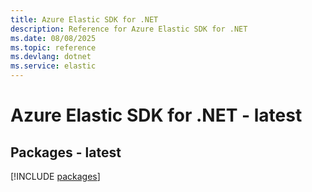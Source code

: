 ```yaml
---
title: Azure Elastic SDK for .NET
description: Reference for Azure Elastic SDK for .NET
ms.date: 08/08/2025
ms.topic: reference
ms.devlang: dotnet
ms.service: elastic
---
```

# Azure Elastic SDK for .NET - latest
## Packages - latest
[!INCLUDE [packages](elastic-index.md)]